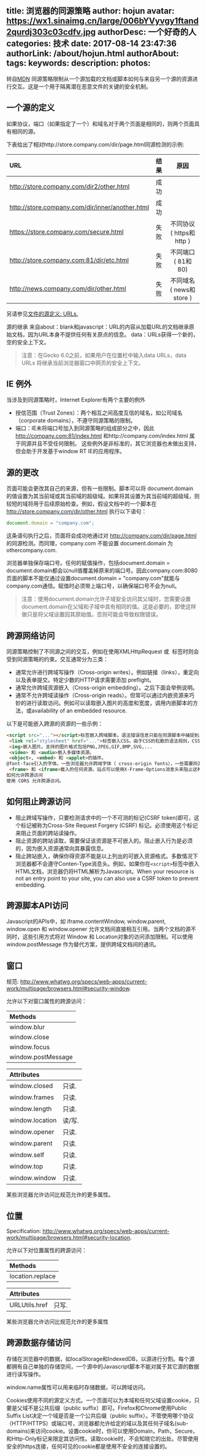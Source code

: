title: 浏览器的同源策略
author: hojun
avatar: https://wx1.sinaimg.cn/large/006bYVyvgy1ftand2qurdj303c03cdfv.jpg
authorDesc: 一个好奇的人
categories: 技术
date: 2017-08-14 23:47:36
authorLink: /about/hojun.html
authorAbout:
tags:
keywords:
description:
photos:
---
转自[MDN](https://developer.mozilla.org/zh-CN/docs/Web/Security/Same-origin_policy)
同源策略限制从一个源加载的文档或脚本如何与来自另一个源的资源进行交互。这是一个用于隔离潜在恶意文件的关键的安全机制。

## **一个源的定义**
如果协议，端口（如果指定了一个）和域名对于两个页面是相同的，则两个页面具有相同的源。

下表给出了相对http://store.company.com/dir/page.html同源检测的示例:

URL|结果|原因
:--|:--:|:--:
http://store.company.com/dir2/other.html|成功|	     
http://store.company.com/dir/inner/another.html|成功| 
https://store.company.com/secure.html|失败|不同协议 ( https和http )
http://store.company.com:81/dir/etc.html|失败|不同端口 ( 81和80)
http://news.company.com/dir/other.html|失败|不同域名 ( news和store )
另请参见[文件的源定义: URLs.](https://developer.mozilla.org/en-US/docs/Same-origin_policy_for_file:_URIs)

源的继承
来自about：blank和javascript：URL的内容从加载URL的文档继承原始文档，因为URL本身不提供任何有关原点的信息。 data：URLs获得一个新的，空的安全上下文。

> 注意：在Gecko 6.0之前，如果用户在位置栏中输入data URLs，data URLs 将继承当前浏览器窗口中网页的安全上下文。

## **IE 例外**
当涉及到同源策略时，Internet Explorer有两个主要的例外

 - 授信范围（Trust Zones）：两个相互之间高度互信的域名，如公司域名（corporate domains），不遵守同源策略的限制。
 - 端口：IE未将端口号加入到同源策略的组成部分之中，因此 http://company.com:81/index.html
   和http://company.com/index.html  属于同源并且不受任何限制。
   这些例外是非标准的，其它浏览器也未做出支持，但会助于开发基于window RT IE的应用程序。

## **源的更改**

页面可能会更改其自己的来源，但有一些限制。脚本可以将 document.domain 的值设置为其当前域或其当前域的超级域。如果将其设置为其当前域的超级域，则较短的域将用于后续原始检查。例如，假设文档中的一个脚本在 http://store.company.com/dir/other.html 执行以下语句：
```js
document.domain = "company.com";
```
这条语句执行之后，页面将会成功地通过对 http://company.com/dir/page.html 的同源检测。而同理，company.com 不能设置 document.domain 为 othercompany.com.

浏览器单独保存端口号。任何的赋值操作，包括document.domain = document.domain都会以null值覆盖掉原来的端口号。因此company.com:8080页面的脚本不能仅通过设置document.domain = "company.com"就能与company.com通信。赋值时必须带上端口号，以确保端口号不会为null。

> 注意：使用document.domain允许子域安全访问其父域时，您需要设置document.domain在父域和子域中具有相同的值。这是必要的，即使这样做只是将父域设置回其原始值。否则可能会导致权限错误。

 

## **跨源网络访问**

同源策略控制了不同源之间的交互，例如在使用XMLHttpRequest 或 <img> 标签时则会受到同源策略的约束。交互通常分为三类：

 - 通常允许进行跨域写操作（Cross-origin
   writes）。例如链接（links），重定向以及表单提交。特定少数的HTTP请求需要添加 preflight。
 - 通常允许跨域资源嵌入（Cross-origin embedding）。之后下面会举例说明。
 - 通常不允许跨域读操作（Cross-origin
   reads）。但常可以通过内嵌资源来巧妙的进行读取访问。例如可以读取嵌入图片的高度和宽度，调用内嵌脚本的方法，或availability
   of an embedded resource.

以下是可能嵌入跨源的资源的一些示例：
```html
<script src="..."></script>标签嵌入跨域脚本。语法错误信息只能在同源脚本中捕捉到。
 <link rel="stylesheet" href="...">标签嵌入CSS。由于CSS的松散的语法规则，CSS的跨域需要一个设置正确的Content-Type消息头。不同浏览器有不同的限制： IE, Firefox, Chrome, Safari (跳至CVE-2010-0051)部分 和 Opera。
 <img>嵌入图片。支持的图片格式包括PNG,JPEG,GIF,BMP,SVG,...
 <video> 和 <audio>嵌入多媒体资源。
 <object>, <embed> 和 <applet>的插件。
@font-face引入的字体。一些浏览器允许跨域字体（ cross-origin fonts），一些需要同源字体（same-origin fonts）。
 <frame> 和 <iframe>载入的任何资源。站点可以使用X-Frame-Options消息头来阻止这种形式的跨域交互。
如何允许跨源访问
使用 CORS 允许跨源访问。
```
## **如何阻止跨源访问**

 - 阻止跨域写操作，只要检测请求中的一个不可测的标记(CSRF token)即可，这个标记被称为Cross-Site Request
   Forgery (CSRF) 标记。必须使用这个标记来阻止页面的跨站读操作。
 - 阻止资源的跨站读取，需要保证该资源是不可嵌入的。阻止嵌入行为是必须的，因为嵌入资源通常向其暴露信息。
 - 阻止跨站嵌入，确保你得资源不能是以上列出的可嵌入资源格式。多数情况下浏览器都不会遵守Conten-Type消息头。例如，如果你在```<script>```标签中嵌入HTML文档，浏览器仍将HTML解析为Javascript。When
   your resource is not an entry point to your site, you can also use a
   CSRF token to prevent embedding.

## **跨源脚本API访问**

Javascript的APIs中，如 iframe.contentWindow, window.parent, window.open 和 window.opener 允许文档间直接相互引用。当两个文档的源不同时，这些引用方式将对 Window 和 Location对象的访问添加限制。可以使用window.postMessage 作为替代方案，提供跨域文档间的通讯。

## 窗口
规范:  http://www.whatwg.org/specs/web-apps/current-work/multipage/browsers.html#security-window.

 允许以下对窗口属性的跨源访问：

|Methods|
|:--|
|window.blur|
|window.close|
|window.focus|
|window.postMessage|

|Attributes| |
|:--|:--|
|window.closed|只读.|
|window.frames|只读.|
|window.length|只读.|
|window.location|读/写.|
|window.opener|只读.|
|window.parent|只读.|
|window.self|只读.|
|window.top|只读.|
|window.window|只读.|
某些浏览器允许访问比规范允许的更多属性。

## 位置
Specification:  http://www.whatwg.org/specs/web-apps/current-work/multipage/browsers.html#security-location.

允许以下对位置属性的跨源访问：

|Methods|
|:--|
|location.replace|

|Attributes| |
|:--|:--|
|URLUtils.href|只写.|
某些浏览器允许访问比规范允许的更多属性

## **跨源数据存储访问**

存储在浏览器中的数据，如localStorage和IndexedDB，以源进行分割。每个源都拥有自己单独的存储空间，一个源中的Javascript脚本不能对属于其它源的数据进行读写操作。

window.name属性可以用来临时存储数据，可以跨域访问。

Cookies使用不同的源定义方式。一个页面可以为本域和任何父域设置cookie，只要是父域不是公共后缀（public suffix）即可。Firefox和Chrome使用Public Suffix List决定一个域是否是一个公共后缀（public suffix）。不管使用哪个协议（HTTP/HTTPS）或端口号，浏览器都允许给定的域以及其任何子域名(sub-domains)来访问cookie。设置cookie时，你可以使用Domain，Path，Secure，和Http-Only标记来限定其访问性。读取cookie时，不会知晓它的出处。尽管使用安全的https连接，任何可见的cookie都是使用不安全的连接设置的。